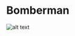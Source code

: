 # Bomberman
![alt text](https://raw.githubusercontent.com/ValentinaGonzalezF/BomberMan/master/informe%20tarea%202/bombermandise%C3%B1o.png)
